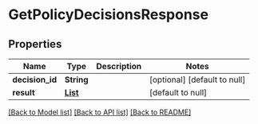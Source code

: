 # GetPolicyDecisionsResponse
## Properties

Name | Type | Description | Notes
------------ | ------------- | ------------- | -------------
**decision\_id** | **String** |  | [optional] [default to null]
**result** | [**List**](ResultItem.md) |  | [default to null]

[[Back to Model list]](../README.md#documentation-for-models) [[Back to API list]](../README.md#documentation-for-api-endpoints) [[Back to README]](../README.md)

